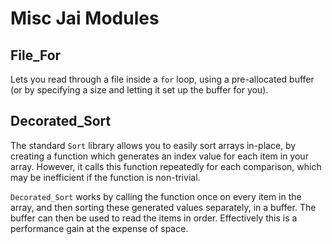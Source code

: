 # Misc Jai Modules


## File_For

Lets you read through a file inside a `for` loop, using a pre-allocated buffer (or by specifying a size and letting it set up the buffer for you).


## Decorated_Sort

The standard `Sort` library allows you to easily sort arrays in-place, by creating a function which generates an index value for each item in your array.  However, it calls this function repeatedly for each comparison, which may be inefficient if the function is non-trivial.

`Decorated_Sort` works by calling the function once on every item in the array, and then sorting these generated values separately, in a buffer.  The buffer can then be used to read the items in order.  Effectively this is a performance gain at the expense of space.
